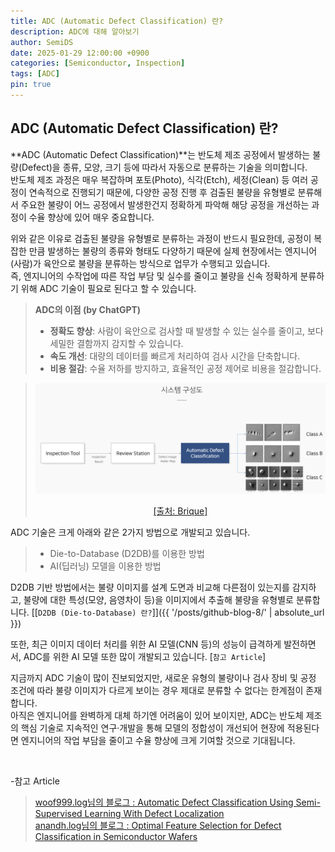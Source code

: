 ```yaml
---
title: ADC (Automatic Defect Classification) 란?
description: ADC에 대해 알아보기
author: SemiDS
date: 2025-01-29 12:00:00 +0900
categories: [Semiconductor, Inspection]
tags: [ADC]
pin: true
---
```


## ADC (Automatic Defect Classification) 란?
**ADC (Automatic Defect Classification)**는 반도체 제조 공정에서 발생하는 불량(Defect)을 종류, 모양, 크기 등에 따라서 자동으로 분류하는 기술을 의미합니다.  
반도체 제조 과정은 매우 복잡하며 포토(Photo), 식각(Etch), 세정(Clean) 등 여러 공정이 연속적으로 진행되기 때문에, 다양한 공정 진행 후 검출된 불량을 유형별로 분류해서 주요한 불량이 어느 공정에서 발생한건지 정확하게 파악해 해당 공정을 개선하는 과정이 수율 향상에 있어 매우 중요합니다.  

위와 같은 이유로 검출된 불량을 유형별로 분류하는 과정이 반드시 필요한데, 공정이 복잡한 만큼 발생하는 불량의 종류와 형태도 다양하기 때문에 실제 현장에서는 엔지니어(사람)가 육안으로 불량을 분류하는 방식으로 업무가 수행되고 있습니다.  
즉, 엔지니어의 수작업에 따른 작업 부담 및 실수를 줄이고 불량을 신속 정확하게 분류하기 위해 ADC 기술이 필요로 된다고 할 수 있습니다.

>**ADC의 이점 (by ChatGPT)**  
>- **정확도 향상**: 사람이 육안으로 검사할 때 발생할 수 있는 실수를 줄이고, 보다 세밀한 결함까지 감지할 수 있습니다.  
>- **속도 개선**: 대량의 데이터를 빠르게 처리하여 검사 시간을 단축합니다.  
>- **비용 절감**: 수율 저하를 방지하고, 효율적인 공정 제어로 비용을 절감합니다.  

>![ADC](/assets/img/posting/2025-01-29-github-blog-3_1.png)
><p style="text-align: center;"><a href="https://www.brique.co.kr/products/adc">[출처: Brique]</a></p>

ADC 기술은 크게 아래와 같은 2가지 방법으로 개발되고 있습니다.
>- Die-to-Database (D2DB)를 이용한 방법
>- AI(딥러닝) 모델을 이용한 방법

D2DB 기반 방법에서는 불량 이미지를 설계 도면과 비교해 다른점이 있는지를 감지하고, 불량에 대한 특성(모양, 음영차이 등)을 이미지에서 추출해 불량을 유형별로 분류합니다. [[`D2DB (Die-to-Database) 란?`]]({{ '/posts/github-blog-8/' | absolute_url }}) 

또한, 최근 이미지 데이터 처리를 위한 AI 모델(CNN 등)의 성능이 급격하게 발전하면서, ADC를 위한 AI 모델 또한 많이 개발되고 있습니다. [`참고 Article`]

지금까지 ADC 기술이 많이 진보되었지만, 새로운 유형의 불량이나 검사 장비 및 공정 조건에 따라 불량 이미지가 다르게 보이는 경우 제대로 분류할 수 없다는 한계점이 존재합니다.  
아직은 엔지니어를 완벽하게 대체 하기엔 어려움이 있어 보이지만, ADC는 반도체 제조의 핵심 기술로 지속적인 연구·개발을 통해 모델의 정합성이 개선되어 현장에 적용된다면 엔지니어의 작업 부담을 줄이고 수율 향상에 크게 기여할 것으로 기대됩니다.

<br>

-참고 Article
>[woof999.log님의 블로그 : Automatic Defect Classification Using Semi-Supervised Learning With Defect Localization](https://velog.io/@woof999/Automatic-Defect-Classification-UsingSemi-Supervised-Learning-WithDefect-Localization)   
>[anandh.log님의 블로그 : Optimal Feature Selection for Defect Classification in Semiconductor Wafers](https://velog.io/@anandh/Optimal-Feature-Selection-for-Defect-Classificationin-Semiconductor-Wafers)
